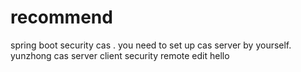 # recommend
spring boot security cas .
you need to set up cas server by yourself.
yunzhong 
cas server client security
remote edit
hello
